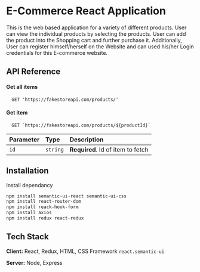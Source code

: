 
# E-Commerce React Application

This is the web based application for a variety of different products. 
User can view the individual products by selecting the products. 
User can add the product into the Shopping cart and further purchase it. 
Additionally, User can register himself/herself on the Website and can used his/her Login credentials for this E-commerce website. 


## API Reference

#### Get all items

```http
  GET 'https://fakestoreapi.com/products/'
```


#### Get item

```http
  GET `https://fakestoreapi.com/products/${productId}`
```

| Parameter | Type     | Description                       |
| :-------- | :------- | :-------------------------------- |
| `id`      | `string` | **Required**. Id of item to fetch |




## Installation

Install dependancy

```bash
npm install semantic-ui-react semantic-ui-css
npm install react-router-dom
npm install reack-hook-form
npm install axios
npm install redux react-redux
```
    
## Tech Stack

**Client:** React, Redux, HTML, CSS Framework `react.semantic-ui`

**Server:** Node, Express

